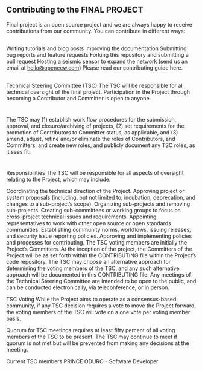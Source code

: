 ## Contributing to the FINAL PROJECT

Final project is an open source project and we are always happy to receive contributions from our community. You can contribute in different ways:
## 
Writing tutorials and blog posts
Improving the documentation
Submitting bug reports and feature requests
Forking this repository and submitting a pull request
Hosting a seismic sensor to expand the network (send us an email at hello@openeew.com)
Please read our contributing guide here.

## 

Technical Steering Committee (TSC)
The TSC will be responsible for all technical oversight of the final  project. Participation in the Project through becoming a Contributor and Committer is open to anyone.

# 

The TSC may (1) establish work flow procedures for the submission, approval, and closure/archiving of projects, (2) set requirements for the promotion of Contributors to Committer status, as applicable, and (3) amend, adjust, refine and/or eliminate the roles of Contributors, and Committers, and create new roles, and publicly document any TSC roles, as it sees fit.

# 

Responsibilities
The TSC will be responsible for all aspects of oversight relating to the Project, which may include:

Coordinating the technical direction of the Project.
Approving project or system proposals (including, but not limited to, incubation, deprecation, and changes to a sub-project’s scope).
Organizing sub-projects and removing sub-projects.
Creating sub-committees or working groups to focus on cross-project technical issues and requirements.
Appointing representatives to work with other open source or open standards communities.
Establishing community norms, workflows, issuing releases, and security issue reporting policies.
Approving and implementing policies and processes for contributing.
The TSC voting members are initially the Project’s Committers. At the inception of the project, the Committers of the Project will be as set forth within the CONTRIBUTING file within the Project’s code repository. The TSC may choose an alternative approach for determining the voting members of the TSC, and any such alternative approach will be documented in this CONTRIBUTING file. Any meetings of the Technical Steering Committee are intended to be open to the public, and can be conducted electronically, via teleconference, or in person.

TSC Voting
While the Project aims to operate as a consensus-based community, if any TSC decision requires a vote to move the Project forward, the voting members of the TSC will vote on a one vote per voting member basis.

Quorum for TSC meetings requires at least fifty percent of all voting members of the TSC to be present. The TSC may continue to meet if quorum is not met but will be prevented from making any decisions at the meeting.

Current TSC members
PRINCE ODURO - Software Developer
